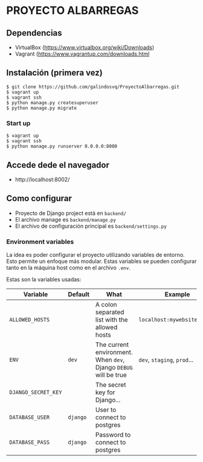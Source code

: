 # PROYECTO ALBARREGAS

## Dependencias

- VirtualBox (https://www.virtualbox.org/wiki/Downloads)
- Vagrant (https://www.vagrantup.com/downloads.html

## Instalación (primera vez)

    $ git clone https://github.com/galindosvq/ProyectoAlbarregas.git
    $ vagrant up
    $ vagrant ssh
    $ python manage.py createsuperuser
    $ python manage.py migrate
    

### Start up

    $ vagrant up
    $ vagrant ssh
    $ python manage.py runserver 0.0.0.0:8000

## Accede dede el navegador

- http://localhost:8002/

## Como configurar

- Proyecto de Django project está en `backend/`
- El archivo manage es `backend/manage.py`
- El archivo de configuración principal es `backend/settings.py`

### Environment variables

La idea es poder configurar el proyecto utilizando variables de entorno. Esto permite un enfoque más modular. Estas variables se pueden configurar tanto en la máquina host como en el archivo `.env`.

Estas son la variables usadas:

| Variable            | Default  | What                                                             | Example                     |
| ------------------- | -------- | ---------------------------------------------------------------- | --------------------------- |
| `ALLOWED_HOSTS`     |          | A colon separated list with the allowed hosts                    | `localhost:mywebsite.local` |
| `ENV`               | `dev`    | The current environment. When `dev`, Django `DEBUG` will be true | `dev`, `staging`, `prod`... |
| `DJANGO_SECRET_KEY` |          | The secret key for Django...                                     |                             |
| `DATABASE_USER`     | `django` | User to connect to postgres                                      |                             |
| `DATABASE_PASS`     | `django` | Password to connect to postgres                                  |                             |
